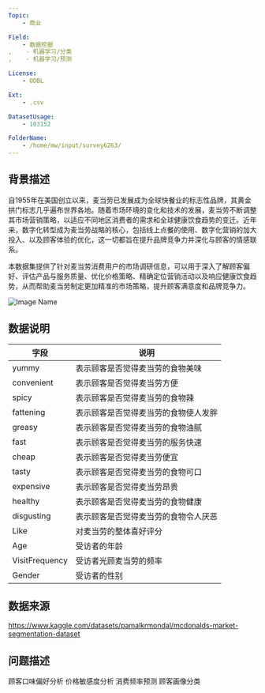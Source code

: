```yaml
---
Topic:
    - 商业

Field:
    - 数据挖掘
,    - 机器学习/分类
,    - 机器学习/预测

License:
    - ODBL

Ext:
    - .csv

DatasetUsage:
    - 103152

FolderName:
    - /home/mw/input/survey6263/
---
```


## **背景描述**
自1955年在美国创立以来，麦当劳已发展成为全球快餐业的标志性品牌，其黄金拱门标志几乎遍布世界各地。随着市场环境的变化和技术的发展，麦当劳不断调整其市场营销策略，以适应不同地区消费者的需求和全球健康饮食趋势的变迁。近年来，数字化转型成为麦当劳战略的核心，包括线上点餐的使用、数字化营销的加大投入、以及顾客体验的优化，这一切都旨在提升品牌竞争力并深化与顾客的情感联系。

本数据集提供了针对麦当劳消费用户的市场调研信息，可以用于深入了解顾客偏好、评估产品与服务质量、优化价格策略、精确定位营销活动以及响应健康饮食趋势，从而帮助麦当劳制定更加精准的市场策略，提升顾客满意度和品牌竞争力。

![Image Name](https://cdn.kesci.com/upload/image/sg52crld8x.png?imageView2/0/w/640/h/640)

## **数据说明**
| 字段 | 说明 |
| --- | --- |
| yummy | 表示顾客是否觉得麦当劳的食物美味 |
| convenient | 表示顾客是否觉得麦当劳方便 |
| spicy | 表示顾客是否觉得麦当劳的食物辣 |
| fattening | 表示顾客是否觉得麦当劳的食物使人发胖 |
| greasy | 表示顾客是否觉得麦当劳的食物油腻 |
| fast | 表示顾客是否觉得麦当劳的服务快速 |
| cheap | 表示顾客是否觉得麦当劳便宜 |
| tasty | 表示顾客是否觉得麦当劳的食物可口 |
| expensive | 表示顾客是否觉得麦当劳昂贵 |
| healthy | 表示顾客是否觉得麦当劳的食物健康 |
| disgusting | 表示顾客是否觉得麦当劳的食物令人厌恶 |
| Like | 对麦当劳的整体喜好评分 |
| Age | 受访者的年龄 |
| VisitFrequency | 受访者光顾麦当劳的频率 |
| Gender | 受访者的性别 |

## **数据来源**
https://www.kaggle.com/datasets/pamalkrmondal/mcdonalds-market-segmentation-dataset

## **问题描述**
顾客口味偏好分析
价格敏感度分析
消费频率预测
顾客画像分类